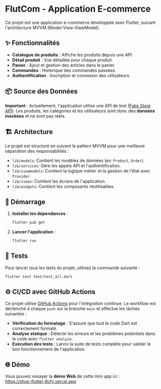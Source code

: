 # FlutCom - Application E-commerce

Ce projet est une application e-commerce développée avec Flutter, suivant l'architecture MVVM (Model-View-ViewModel).

## ✨ Fonctionnalités

- **Catalogue de produits** : Affiche les produits depuis une API.
- **Détail produit** : Vue détaillée pour chaque produit.
- **Panier** : Ajout et gestion des articles dans le panier.
- **Commandes** : Historique des commandes passées.
- **Authentification** : Inscription et connexion des utilisateurs.

## 📦 Source des Données

**Important** : Actuellement, l'application utilise une API de test ([Fake Store API](https://fakestoreapi.com/)). Les produits, les catégories et les utilisateurs sont donc des **données mockées** et ne sont pas réels.

## 🏗️ Architecture

Le projet est structuré en suivant le pattern MVVM pour une meilleure séparation des responsabilités :

- `lib/models`: Contient les modèles de données (ex: `Product`, `Order`).
- `lib/services`: Gère les appels API et l'authentification.
- `lib/viewmodels`: Contient la logique métier et la gestion de l'état avec `Provider`.
- `lib/views`: Contient les écrans de l'application.
- `lib/widgets`: Contient les composants réutilisables.

## 🚀 Démarrage

1. **Installer les dépendances** :
   ```bash
   flutter pub get
   ```

2. **Lancer l'application** :
   ```bash
   flutter run
   ```

## 🧪 Tests

Pour lancer tous les tests du projet, utilisez la commande suivante :

```bash
flutter test test/test_all.dart
```

## ⚙️ CI/CD avec GitHub Actions

Ce projet utilise [GitHub Actions](https://github.com/features/actions) pour l'intégration continue. Le workflow est déclenché à chaque `push` sur la branche `main` et effectue les tâches suivantes :
- **Vérification du formatage** : S'assure que tout le code Dart est correctement formaté.
- **Analyse statique** : Détecte les erreurs et les problèmes potentiels dans le code avec `flutter analyze`.
- **Exécution des tests** : Lance la suite de tests complète pour valider le bon fonctionnement de l'application.


## 🌐 Démo

Vous pouvez essayer la **démo Web** de cette mini app ici :  
https://shop-flutter-8cfy.vercel.app